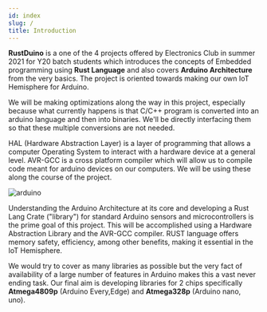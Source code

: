 ```yaml
---
id: index
slug: /
title: Introduction
---
```


**RustDuino** is a one of the 4 projects offered by Electronics Club in summer 2021 for Y20 batch students which introduces the concepts of Embedded programming using **Rust Language** and also covers **Arduino Architecture** from the very basics. The project is oriented towards making our own IoT Hemisphere for Arduino.

We will be making optimizations along the way in this project, especially because what currently happens is that C/C++ program is converted into an arduino language and then into binaries. We'll be directly interfacing them so that these multiple conversions are not needed.

HAL (Hardware Abstraction Layer) is a layer of programming that allows a computer Operating System to interact with a hardware device at a general level. AVR-GCC is a cross platform compiler which will allow us to compile code meant for arduino devices on our computers. We will be using these along the course of the project.  

![arduino](https://github.com/Mshivam2409/RustDuino-Docs/blob/master/docs/embedded/Arduino.gif?raw=true)

Understanding the Arduino Architecture at its core and developing a Rust Lang Crate ("library") for standard Arduino sensors and microcontrollers is the prime goal of this project. This will be accomplished using a Hardware Abstraction Library and the AVR-GCC compiler. RUST language offers memory safety, efficiency, among other benefits, making it essential in the IoT Hemisphere.

We would try to cover as many libraries as possible but the very fact of availability of a large number of features in Arduino makes this a vast never ending task. Our final aim is developing libraries for 2 chips specifically **Atmega4809p** (Arduino Every,Edge)  and **Atmega328p** (Arduino nano, uno).